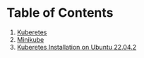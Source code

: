 # Table of Contents
1. [Kuberetes ]("01-Kubernetes.md")
2. [Minikube ]("02-Minikube.md")
3. [Kuberetes Installation on Ubuntu 22.04.2 ]("03-K8s-vbox-ubuntu-22.04.2.md")